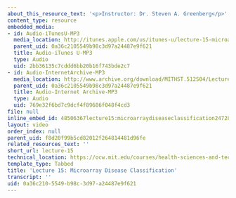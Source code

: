 ```yaml
---
about_this_resource_text: '<p>Instructor: Dr. Steven A. Greenberg</p>'
content_type: resource
embedded_media:
- id: Audio-iTunesU-MP3
  media_location: http://itunes.apple.com/us/itunes-u/lecture-15-microarray-disease/id341598228?i=63739262
  parent_uid: 0a36c2105549b98c3d97a24487e9f621
  title: Audio-iTunes U-MP3
  type: Audio
  uid: 2bb36135c7cddd6bb20b16f743bde2c7
- id: Audio-InternetArchive-MP3
  media_location: http://www.archive.org/download/MITHST.512S04/Lecture15-16k.mp3
  parent_uid: 0a36c2105549b98c3d97a24487e9f621
  title: Audio-Internet Archive-MP3
  type: Audio
  uid: 769e32f6bd7c9dcf4f89686f048f4cd3
file: null
inline_embed_id: 48506367lecture15:microarraydiseaseclassification24728221
layout: video
order_index: null
parent_uid: f8d20f99b5cd82012f264814481d96fe
related_resources_text: ''
short_url: lecture-15
technical_location: https://ocw.mit.edu/courses/health-sciences-and-technology/hst-512-genomic-medicine-spring-2004/audio-lectures/lecture-15
template_type: Tabbed
title: 'Lecture 15: Microarray Disease Classification'
transcript: ''
uid: 0a36c210-5549-b98c-3d97-a24487e9f621
---
```

